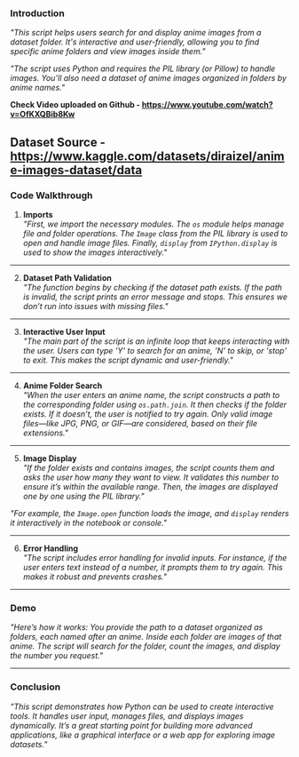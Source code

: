 
### Introduction
*"This script helps users search for and display anime images from a dataset folder. It's interactive and user-friendly, allowing you to find specific anime folders and view images inside them."*

*"The script uses Python and requires the PIL library (or Pillow) to handle images. You’ll also need a dataset of anime images organized in folders by anime names."*

**Check Video uploaded on Github - https://www.youtube.com/watch?v=OfKXQBib8Kw**

Dataset Source - https://www.kaggle.com/datasets/diraizel/anime-images-dataset/data
---

### Code Walkthrough

1. **Imports**  
*"First, we import the necessary modules. The `os` module helps manage file and folder operations. The `Image` class from the PIL library is used to open and handle image files. Finally, `display` from `IPython.display` is used to show the images interactively."*

---

2. **Dataset Path Validation**  
*"The function begins by checking if the dataset path exists. If the path is invalid, the script prints an error message and stops. This ensures we don’t run into issues with missing files."*

---

3. **Interactive User Input**  
*"The main part of the script is an infinite loop that keeps interacting with the user. Users can type 'Y' to search for an anime, 'N' to skip, or 'stop' to exit. This makes the script dynamic and user-friendly."*

---

4. **Anime Folder Search**  
*"When the user enters an anime name, the script constructs a path to the corresponding folder using `os.path.join`. It then checks if the folder exists. If it doesn’t, the user is notified to try again. Only valid image files—like JPG, PNG, or GIF—are considered, based on their file extensions."*

---

5. **Image Display**  
*"If the folder exists and contains images, the script counts them and asks the user how many they want to view. It validates this number to ensure it’s within the available range. Then, the images are displayed one by one using the PIL library."*

*"For example, the `Image.open` function loads the image, and `display` renders it interactively in the notebook or console."*

---

6. **Error Handling**  
*"The script includes error handling for invalid inputs. For instance, if the user enters text instead of a number, it prompts them to try again. This makes it robust and prevents crashes."*

---

### **Demo**

*"Here’s how it works: You provide the path to a dataset organized as folders, each named after an anime. Inside each folder are images of that anime. The script will search for the folder, count the images, and display the number you request."*  
   
---

### **Conclusion**
*"This script demonstrates how Python can be used to create interactive tools. It handles user input, manages files, and displays images dynamically. It’s a great starting point for building more advanced applications, like a graphical interface or a web app for exploring image datasets."*

